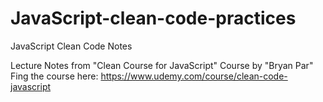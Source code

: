 # JavaScript-clean-code-practices
JavaScript Clean Code Notes

Lecture Notes from "Clean Course for JavaScript" Course by "Bryan Par"\
Fing the course here: https://www.udemy.com/course/clean-code-javascript
